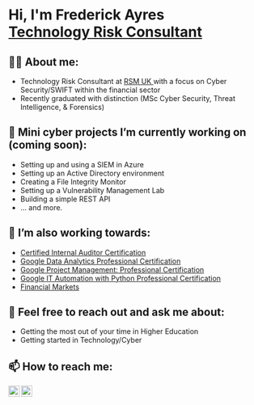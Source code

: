 <h1>Hi, I'm Frederick Ayres <br/><a href="https://www.linkedin.com/in/frederick-ayres-rsm/">Technology Risk Consultant</a></h1>

<h2>👨‍💻 About me:</h2>

- Technology Risk Consultant at <a href="https://www.rsmuk.com/what-we-offer/by-service/risk-advisory/technology-risk-solutions">RSM UK </a>with a focus on Cyber Security/SWIFT within the financial sector
- Recently graduated with distinction (MSc Cyber Security, Threat Intelligence, & Forensics)

<h2>🔭 Mini cyber projects I’m currently working on (coming soon):</h2>

- Setting up and using a SIEM in Azure
- Setting up an Active Directory environment
- Creating a File Integrity Monitor
- Setting up a Vulnerability Management Lab
- Building a simple REST API
- ... and more.

<h2> 🌱 I’m also working towards:</h2>

- <a href="https://www.iia.org.uk/qualifications/certified-internal-auditor/">Certified Internal Auditor Certification</a>
- <a href="https://www.coursera.org/professional-certificates/google-data-analytics">Google Data Analytics Professional Certification</a>
- <a href="https://www.coursera.org/professional-certificates/google-project-management">Google Project Management: Professional Certification</a>
- <a href="https://www.coursera.org/professional-certificates/google-it-automation">Google IT Automation with Python Professional Certification</a>
- <a href="https://www.coursera.org/learn/financial-markets-global">Financial Markets</a>

<h2> 💬 Feel free to reach out and ask me about:</h2>

- Getting the most out of your time in Higher Education
- Getting started in Technology/Cyber

<h2> 📫 How to reach me:</h2>

[<img align="left" alt="FrederickAyres | Twitter" width="22px" src="https://cdn.jsdelivr.net/npm/simple-icons@v3/icons/twitter.svg" />][twitter]
[<img align="left" alt="FrederickAyres | LinkedIn" width="22px" src="https://cdn.jsdelivr.net/npm/simple-icons@v3/icons/linkedin.svg" />][linkedin]

[twitter]: https://twitter.com/FrederickAyres
[linkedin]: https://www.linkedin.com/in/frederick-ayres-rsm/
